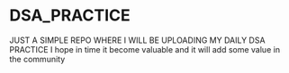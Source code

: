 # DSA_PRACTICE
JUST A SIMPLE REPO WHERE I WILL BE UPLOADING MY DAILY DSA PRACTICE
I hope in time it become valuable and it will add some value in the community
